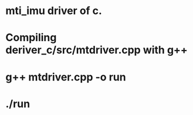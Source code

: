 # mti_imu driver of c.
# Compiling deriver_c/src/mtdriver.cpp with g++
# g++ mtdriver.cpp -o run 
# ./run
